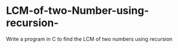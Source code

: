 # LCM-of-two-Number-using-recursion-
Write a program in C to find the LCM of two numbers using recursion
